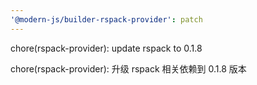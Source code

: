 ```yaml
---
'@modern-js/builder-rspack-provider': patch
---
```


chore(rspack-provider): update rspack to 0.1.8

chore(rspack-provider): 升级 rspack 相关依赖到 0.1.8 版本
